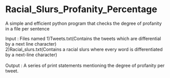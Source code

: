 # Racial_Slurs_Profanity_Percentage
 A simple and efficient python program that checks the degree of profanity in a file per sentence

Input : Files named
 1)Tweets.txt(Contains the tweets which are differential by a next line character)<br />
 2)Racial_slurs.txt(Contains a racial slurs where every word is differentiated by a next-line character)<br />
 <br />
Output : A series of print statements mentioning the degree of profanity per tweet. <br />
